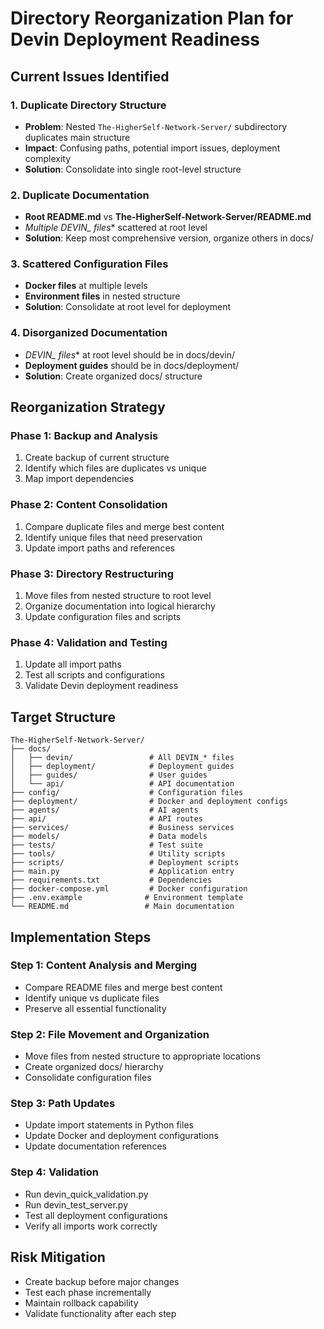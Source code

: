 # Directory Reorganization Plan for Devin Deployment Readiness

## Current Issues Identified

### 1. Duplicate Directory Structure
- **Problem**: Nested `The-HigherSelf-Network-Server/` subdirectory duplicates main structure
- **Impact**: Confusing paths, potential import issues, deployment complexity
- **Solution**: Consolidate into single root-level structure

### 2. Duplicate Documentation
- **Root README.md** vs **The-HigherSelf-Network-Server/README.md**
- **Multiple DEVIN_* files** scattered at root level
- **Solution**: Keep most comprehensive version, organize others in docs/

### 3. Scattered Configuration Files
- **Docker files** at multiple levels
- **Environment files** in nested structure
- **Solution**: Consolidate at root level for deployment

### 4. Disorganized Documentation
- **DEVIN_* files** at root level should be in docs/devin/
- **Deployment guides** should be in docs/deployment/
- **Solution**: Create organized docs/ structure

## Reorganization Strategy

### Phase 1: Backup and Analysis
1. Create backup of current structure
2. Identify which files are duplicates vs unique
3. Map import dependencies

### Phase 2: Content Consolidation
1. Compare duplicate files and merge best content
2. Identify unique files that need preservation
3. Update import paths and references

### Phase 3: Directory Restructuring
1. Move files from nested structure to root level
2. Organize documentation into logical hierarchy
3. Update configuration files and scripts

### Phase 4: Validation and Testing
1. Update all import paths
2. Test all scripts and configurations
3. Validate Devin deployment readiness

## Target Structure

```
The-HigherSelf-Network-Server/
├── docs/
│   ├── devin/                 # All DEVIN_* files
│   ├── deployment/            # Deployment guides
│   ├── guides/                # User guides
│   └── api/                   # API documentation
├── config/                    # Configuration files
├── deployment/                # Docker and deployment configs
├── agents/                    # AI agents
├── api/                       # API routes
├── services/                  # Business services
├── models/                    # Data models
├── tests/                     # Test suite
├── tools/                     # Utility scripts
├── scripts/                   # Deployment scripts
├── main.py                    # Application entry
├── requirements.txt           # Dependencies
├── docker-compose.yml         # Docker configuration
├── .env.example              # Environment template
└── README.md                 # Main documentation
```

## Implementation Steps

### Step 1: Content Analysis and Merging
- Compare README files and merge best content
- Identify unique vs duplicate files
- Preserve all essential functionality

### Step 2: File Movement and Organization
- Move files from nested structure to appropriate locations
- Create organized docs/ hierarchy
- Consolidate configuration files

### Step 3: Path Updates
- Update import statements in Python files
- Update Docker and deployment configurations
- Update documentation references

### Step 4: Validation
- Run devin_quick_validation.py
- Run devin_test_server.py
- Test all deployment configurations
- Verify all imports work correctly

## Risk Mitigation
- Create backup before major changes
- Test each phase incrementally
- Maintain rollback capability
- Validate functionality after each step
